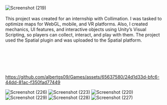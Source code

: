 
![Screenshot (219)](https://github.com/albertgs09/Games/assets/65637580/3fb68791-e419-4ace-a219-5b363efda7dc)
<br>
<br>
This project was created for an internship with Collimation. I was tasked to optimize maps for WebGL, mobile, and VR platforms. Also, I created mechanics, UI features, and interactive objects using Unity’s Visual Scripting, so players can collect, interact, and play with them. The project used the Spatial plugin and was uploaded to the Spatial platform.
<br>
<br>
<br>
<br>
<br>
<br>



https://github.com/albertgs09/Games/assets/65637580/24d1d33d-bfc6-44dd-81ac-f350fad77449


![Screenshot (226)](https://github.com/albertgs09/Games/assets/65637580/3eeaf38e-aff9-46ee-b14b-8827ccac3375)
![Screenshot (223)](https://github.com/albertgs09/Games/assets/65637580/1b49c8a7-3c9e-4b80-bd6e-f4e65b61e2df)
![Screenshot (220)](https://github.com/albertgs09/Games/assets/65637580/ed3840a1-44f4-4efd-974a-aa24357448cc)
![Screenshot (229)](https://github.com/albertgs09/Games/assets/65637580/4fa27be3-95c3-41fe-85ef-f9b5579ecb41)
![Screenshot (228)](https://github.com/albertgs09/Games/assets/65637580/f4ddff1c-f378-4130-b920-1d1fedeaceee)
![Screenshot (227)](https://github.com/albertgs09/Games/assets/65637580/0e8098a1-419a-4383-b5b2-9cf1b317b309)
